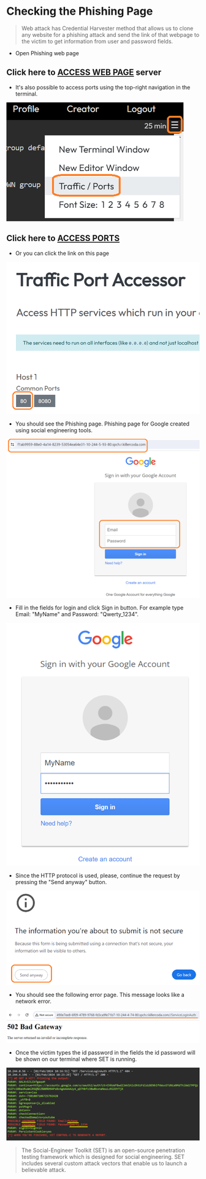 # Checking the Phishing Page

>Web attack has Credential Harvester method that allows us to clone any website for a phishing attack and send the link of that webpage to the victim to get information from user and password fields.


* Open Phishing web page

## Click here to [ACCESS WEB PAGE]({{TRAFFIC_HOST1_80}}) server

* It's also possible to access ports using the top-right navigation in the terminal.

![Picture 25](./navigationPanel.png)

## Click here to [ACCESS PORTS]({{TRAFFIC_SELECTOR}})

* Or you can click the link on this page

![Picture 26](./openPort.png)


* You should see the Phishing page.
Phishing page for Google created using social engineering tools.

![googlePhishingPage](./googlePhishingPage.png)

* Fill in the fields for login and click Sign in button.
For example type Email: "MyName" and Password: "Qwerty_1234".

![signinAccount](./signinAccount.png)

* Since the HTTP protocol is used, please, continue the request by pressing the "Send anyway" button.

![sendAnyway](./sendAnyway.png)

* You should see the following error page.
This message looks like a network error.

![badGateway](./badGateway.png)

* Once the victim types the id password in the fields the id password will be shown on our terminal where SET is running.

![showPassword](./showPassword.png)


>The Social-Engineer Toolkit (SET) is an open-source penetration testing framework which is designed for social engineering.
SET includes several custom attack vectors that enable us to launch a believable attack.

<br/>
